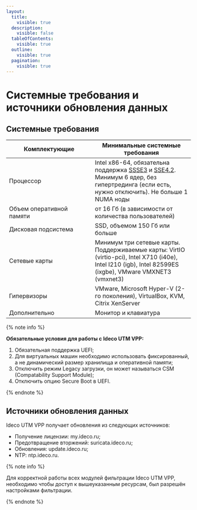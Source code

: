 ```yaml
---
layout:
  title:
    visible: true
  description:
    visible: false
  tableOfContents:
    visible: true
  outline:
    visible: true
  pagination:
    visible: true
---
```


# Системные требования и источники обновления данных

## Системные требования

<table><thead><tr><th width="218.33333333333331">Комплектующие</th><th>Минимальные системные требования</th></tr></thead><tbody><tr><td>Процессор</td><td> Intel x86-64, обязательна поддержка <a href="https://ru.wikipedia.org/wiki/SSSE3">SSSE3</a> и <a href="https://ru.wikipedia.org/wiki/SSE4">SSE4.2</a>. Минимум 6 ядер, без гипертрединга (если есть, нужно отключить). Не больше 1 NUMA ноды</td></tr><tr><td>Объем оперативной памяти</td><td>от 16 Гб (в зависимости от количества пользователей)</td></tr><tr><td>Дисковая подсистема</td><td>SSD, объемом 150 Гб или больше</td></tr><tr><td>Сетевые карты</td><td>Минимум три сетевые карты. Поддерживаемые карты: VirtIO (virtio-pci), Intel X710 (i40e), Intel I210 (igb), Intel 82599ES (ixgbe), VMware VMXNET3 (vmxnet3)</td></tr><tr><td>Гипервизоры</td><td>VMware, Microsoft Hyper-V (2-го поколения), VirtualBox, KVM, Citrix XenServer</td></tr><tr><td>Дополнительно</td><td>Монитор и клавиатура</td></tbody></table>

{% note info %}

**Обязательные условия для работы с Ideco UTM VPP:**
1. Обязательная поддержка UEFI;
2. Для виртуальных машин необходимо использовать фиксированный, а не динамический размер хранилища и оперативной памяти; 
3. Отключить режим Legacy загрузки, он может называться CSM (Compatability Support Module); 
4. Отключить опцию Secure Boot в UEFI.

{% endnote %}

## Источники обновления данных

Ideco UTM VPP получает обновления из следующих источников:

* Получение лицензии: my.ideco.ru;
* Предотвращение вторжений: suricata.ideco.ru;
* Обновления: update.ideco.ru;
* NTP: ntp.ideco.ru.

{% note info %}

Для корректной работы всех модулей фильтрации Ideco UTM VPP, необходимо чтобы доступ к вышеуказанным ресурсам, был разрешён настройками фильтрации.

{% endnote %}

